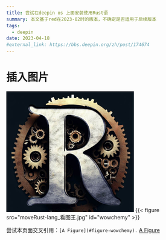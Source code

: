 ```yaml
---
title: 尝试在deepin os 上面安装使用Rust语
summary: 本文基于red在2023-02时的版本，不确定是否适用于后续版本
tags:
  - deepin
date: 2023-04-18
#external_link: https://bbs.deepin.org/zh/post/174674
---
```

# 插入图片
<img src="moveRust-lang_看图王.jpg" alt="R-lang" style="zoom:33%;" />
{{< figure src="moveRust-lang_看图王.jpg" id="wowchemy" >}}

尝试本页面交叉引用：`[A Figure](#figure-wowchemy).`
[A Figure](#figure-wowchemy)
